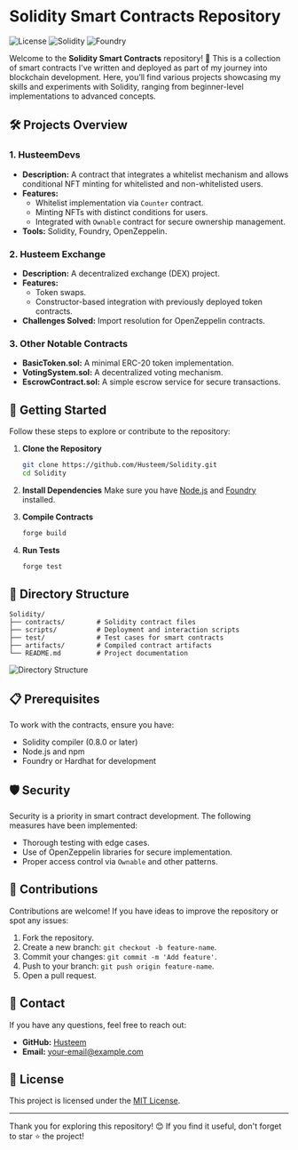# Solidity Smart Contracts Repository

![License](https://img.shields.io/badge/License-MIT-green) ![Solidity](https://img.shields.io/badge/Solidity-0.8.0-blue) ![Foundry](https://img.shields.io/badge/Build-Foundry-orange)

Welcome to the **Solidity Smart Contracts** repository! 🎉 This is a collection of smart contracts I've written and deployed as part of my journey into blockchain development. Here, you’ll find various projects showcasing my skills and experiments with Solidity, ranging from beginner-level implementations to advanced concepts.

## 🛠 Projects Overview

### 1. **HusteemDevs**
   - **Description:** A contract that integrates a whitelist mechanism and allows conditional NFT minting for whitelisted and non-whitelisted users.
   - **Features:**
     - Whitelist implementation via `Counter` contract.
     - Minting NFTs with distinct conditions for users.
     - Integrated with `Ownable` contract for secure ownership management.
   - **Tools:** Solidity, Foundry, OpenZeppelin.

### 2. **Husteem Exchange**
   - **Description:** A decentralized exchange (DEX) project.
   - **Features:**
     - Token swaps.
     - Constructor-based integration with previously deployed token contracts.
   - **Challenges Solved:** Import resolution for OpenZeppelin contracts.

### 3. **Other Notable Contracts**
   - **BasicToken.sol:** A minimal ERC-20 token implementation.
   - **VotingSystem.sol:** A decentralized voting mechanism.
   - **EscrowContract.sol:** A simple escrow service for secure transactions.

## 🚀 Getting Started

Follow these steps to explore or contribute to the repository:

1. **Clone the Repository**
   ```bash
   git clone https://github.com/Husteem/Solidity.git
   cd Solidity
   ```

2. **Install Dependencies**
   Make sure you have [Node.js](https://nodejs.org/) and [Foundry](https://book.getfoundry.sh/) installed.

3. **Compile Contracts**
   ```bash
   forge build
   ```

4. **Run Tests**
   ```bash
   forge test
   ```

## 📂 Directory Structure

```
Solidity/
├── contracts/        # Solidity contract files
├── scripts/          # Deployment and interaction scripts
├── test/             # Test cases for smart contracts
├── artifacts/        # Compiled contract artifacts
└── README.md         # Project documentation
```

![Directory Structure](https://via.placeholder.com/800x400.png?text=Directory+Structure)

## 📋 Prerequisites

To work with the contracts, ensure you have:
- Solidity compiler (0.8.0 or later)
- Node.js and npm
- Foundry or Hardhat for development

## 🛡 Security

Security is a priority in smart contract development. The following measures have been implemented:
- Thorough testing with edge cases.
- Use of OpenZeppelin libraries for secure implementation.
- Proper access control via `Ownable` and other patterns.

## 🌟 Contributions

Contributions are welcome! If you have ideas to improve the repository or spot any issues:

1. Fork the repository.
2. Create a new branch: `git checkout -b feature-name`.
3. Commit your changes: `git commit -m 'Add feature'`.
4. Push to your branch: `git push origin feature-name`.
5. Open a pull request.

## 📧 Contact

If you have any questions, feel free to reach out:
- **GitHub:** [Husteem](https://github.com/Husteem)
- **Email:** [your-email@example.com](mailto:muhdnaimhussain@hmail.com)

## 🔖 License

This project is licensed under the [MIT License](LICENSE).

---

Thank you for exploring this repository! 😊 If you find it useful, don't forget to star ⭐ the project!
